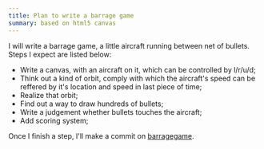 ```yaml
---
title: Plan to write a barrage game
summary: based on html5 canvas
---
```

I will write a barrage game, a little aircraft running between net of bullets. Steps
I expect are listed below:

*  Write a canvas, with an aircraft on it, which can be controlled by l/r/u/d;
*  Think out a kind of orbit, comply with which the aircraft's speed can be reffered
    by it's location and speed in last piece of time;
*  Realize that orbit;
*  Find out a way to draw hundreds of bullets;
*  Write a judgement whether bullets touches the aircraft;
*  Add scoring system;

Once I finish a step, I'll make a commit on [barragegame](http://github.com/xyhs2010/barragegame/).
